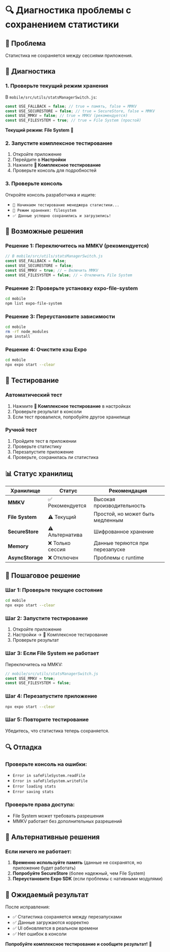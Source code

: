 # 🔍 Диагностика проблемы с сохранением статистики

## 🚨 Проблема
Статистика не сохраняется между сессиями приложения.

## 🔧 Диагностика

### 1. Проверьте текущий режим хранения
В `mobile/src/utils/statsManagerSwitch.js`:
```javascript
const USE_FALLBACK = false; // true = память, false = MMKV
const USE_SECURESTORE = false; // true = SecureStore, false = MMKV
const USE_MMKV = false; // true = MMKV (рекомендуется)
const USE_FILESYSTEM = true; // true = File System (простой)
```

**Текущий режим: File System** 📁

### 2. Запустите комплексное тестирование
1. Откройте приложение
2. Перейдите в **Настройки**
3. Нажмите **🔬 Комплексное тестирование**
4. Проверьте консоль для подробностей

### 3. Проверьте консоль
Откройте консоль разработчика и ищите:
- `🧪 Начинаем тестирование менеджера статистики...`
- `📱 Режим хранения: filesystem`
- `✅ Данные успешно сохранились и загрузились!`

## 🔧 Возможные решения

### Решение 1: Переключитесь на MMKV (рекомендуется)
```javascript
// В mobile/src/utils/statsManagerSwitch.js
const USE_FALLBACK = false;
const USE_SECURESTORE = false;
const USE_MMKV = true; // ← Включить MMKV
const USE_FILESYSTEM = false; // ← Отключить File System
```

### Решение 2: Проверьте установку expo-file-system
```bash
cd mobile
npm list expo-file-system
```

### Решение 3: Переустановите зависимости
```bash
cd mobile
rm -rf node_modules
npm install
```

### Решение 4: Очистите кэш Expo
```bash
cd mobile
npx expo start --clear
```

## 🧪 Тестирование

### Автоматический тест
1. Нажмите **🔬 Комплексное тестирование** в настройках
2. Проверьте результат в консоли
3. Если тест провалился, попробуйте другое хранилище

### Ручной тест
1. Пройдите тест в приложении
2. Проверьте статистику
3. Перезапустите приложение
4. Проверьте, сохранилась ли статистика

## 📊 Статус хранилищ

| Хранилище | Статус | Рекомендация |
|-----------|--------|--------------|
| **MMKV** | ✅ Рекомендуется | Высокая производительность |
| **File System** | ⚠️ Текущий | Простой, но может быть медленным |
| **SecureStore** | ⚠️ Альтернатива | Шифрованное хранение |
| **Memory** | ❌ Только сессия | Данные теряются при перезапуске |
| **AsyncStorage** | ❌ Отключен | Проблемы с runtime |

## 🎯 Пошаговое решение

### Шаг 1: Проверьте текущее состояние
```bash
cd mobile
npx expo start --clear
```

### Шаг 2: Запустите тестирование
1. Откройте приложение
2. Настройки → 🔬 Комплексное тестирование
3. Проверьте результат

### Шаг 3: Если File System не работает
Переключитесь на MMKV:
```javascript
// mobile/src/utils/statsManagerSwitch.js
const USE_MMKV = true;
const USE_FILESYSTEM = false;
```

### Шаг 4: Перезапустите приложение
```bash
npx expo start --clear
```

### Шаг 5: Повторите тестирование
Убедитесь, что статистика теперь сохраняется.

## 🔍 Отладка

### Проверьте консоль на ошибки:
- `Error in safeFileSystem.readFile`
- `Error in safeFileSystem.writeFile`
- `Error loading stats`
- `Error saving stats`

### Проверьте права доступа:
- File System может требовать разрешения
- MMKV работает без дополнительных разрешений

## 📱 Альтернативные решения

### Если ничего не работает:
1. **Временно используйте память** (данные не сохранятся, но приложение будет работать)
2. **Попробуйте SecureStore** (более надежный, чем File System)
3. **Переустановите Expo SDK** (если проблемы с нативными модулями)

## 🎉 Ожидаемый результат

После исправления:
- ✅ Статистика сохраняется между перезапусками
- ✅ Данные загружаются корректно
- ✅ UI обновляется в реальном времени
- ✅ Нет ошибок в консоли

**Попробуйте комплексное тестирование и сообщите результат!** 🔬


